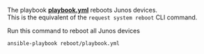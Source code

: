The playbook [**playbook.yml**](playbook.yml) reboots Junos devices.  
This is the equivalent of the ```request system reboot``` CLI command.

Run this command to reboot all Junos devices
```
ansible-playbook reboot/playbook.yml
```


